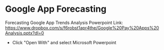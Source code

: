 # Google App Forecasting
Forecasting Google App Trends
Analysis Powerpoint Link: https://www.dropbox.com/s/f6robst1apr4the/Google%20Pay%20Apps%20Analysis.pptx?dl=0
  - Click "Open With" and select Microsoft Powerpoint
